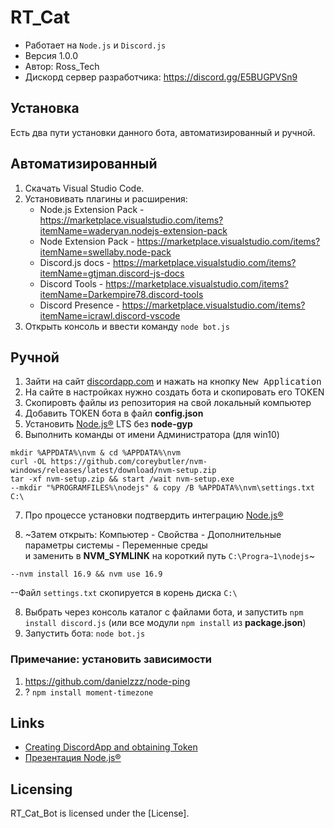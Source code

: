 # RT_Cat
* Работает на ```Node.js``` и ```Discord.js```
* Версия 1.0.0
* Автор: Ross_Tech
* Дискорд сервер разработчика: https://discord.gg/E5BUGPVSn9

## Установка

Есть два пути установки данного бота, автоматизированный и ручной.

## Автоматизированный
1. Скачать Visual Studio Code.
2. Установивать плагины и расширения:
    * Node.js Extension Pack - https://marketplace.visualstudio.com/items?itemName=waderyan.nodejs-extension-pack
    * Node Extension Pack - https://marketplace.visualstudio.com/items?itemName=swellaby.node-pack
    * Discord.js docs - https://marketplace.visualstudio.com/items?itemName=gtjman.discord-js-docs
    * Discord Tools - https://marketplace.visualstudio.com/items?itemName=Darkempire78.discord-tools
    * Discord Presence - https://marketplace.visualstudio.com/items?itemName=icrawl.discord-vscode
3. Открыть консоль и ввести команду ```node bot.js```

## Ручной
1. Зайти на сайт [discordapp.com] и нажать на кнопку <kbd>New Application</kbd>
2. На сайте в настройках нужно создать бота и скопировать его TOKEN
3. Скопировть файлы из репозитория на свой локальный компьютер
4. Добавить TOKEN бота в файл **config.json**
5. Установить [Node.js&reg;] LTS без **node-gyp**
6. Выполнить команды от имени Администратора (для win10)
  ```
  mkdir %APPDATA%\nvm & cd %APPDATA%\nvm
  curl -OL https://github.com/coreybutler/nvm-windows/releases/latest/download/nvm-setup.zip
  tar -xf nvm-setup.zip && start /wait nvm-setup.exe
  --mkdir "%PROGRAMFILES%\nodejs" & copy /B %APPDATA%\nvm\settings.txt C:\
  ```
7. Про процессе установки подтвердить интеграцию [Node.js&reg;]

6. ~Затем открыть: Компьютер - Свойства - Дополнительные параметры системы - Переменные среды  
и заменить в **NVM_SYMLINK** на короткий путь `C:\Progra~1\nodejs`~


  ```
  --nvm install 16.9 && nvm use 16.9
  ```
  --Файл `settings.txt` скопируется в корень диска `C:\`



8. Выбрать через консоль каталог с файлами бота, и запустить `npm install discord.js` (или все модули `npm install` из **package.json**)
9. Запустить бота: ```node bot.js```

[discordapp.com]: //discordapp.com/developers/
[Node.js&reg;]: //nodejs.org/dist/latest-v16.x/

### Примечание: установить зависимости

1. https://github.com/danielzzz/node-ping
2. ? `npm install moment-timezone`

## Links

* [Creating DiscordApp and obtaining Token](//anidiots.guide/getting-started/getting-started-long-version)
* [Презентация Node.js&reg;](//urfu-2016.github.io/javascript-slides/09-nodejs/)

## Licensing

RT_Cat_Bot is licensed under the [License].
